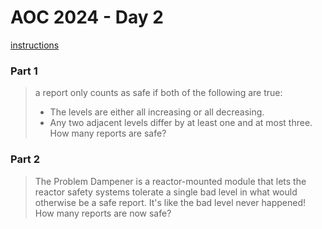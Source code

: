 # AOC 2024 - Day 2

[instructions](https://adventofcode.com/2024/day/2)

### Part 1

> a report only counts as safe if both of the following are true:
> * The levels are either all increasing or all decreasing.
> * Any two adjacent levels differ by at least one and at most three.
> How many reports are safe?

### Part 2

> The Problem Dampener is a reactor-mounted module that lets the reactor safety systems tolerate a single bad level in what would otherwise be a safe report. It's like the bad level never happened! How many reports are now safe?
